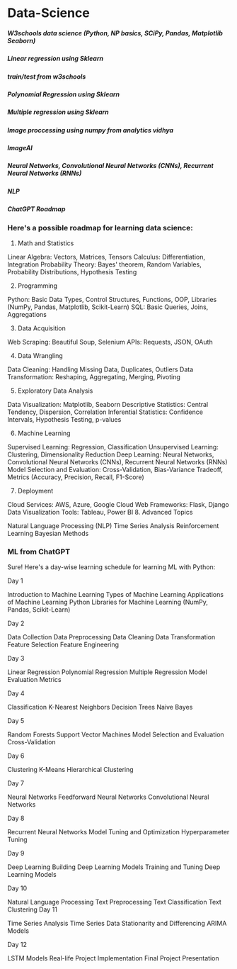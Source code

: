 # Data-Science


##### W3schools data science (Python, NP basics, SCiPy, Pandas, Matplotlib Seaborn)
##### Linear regression using Sklearn
##### train/test from w3schools
##### Polynomial Regression using Sklearn
##### Multiple regression using Sklearn
##### Image proccessing using numpy from analytics vidhya
##### ImageAI
##### Neural Networks, Convolutional Neural Networks (CNNs), Recurrent Neural Networks (RNNs)
##### NLP

##### ChatGPT Roadmap

### Here's a possible roadmap for learning data science:

1. Math and Statistics

Linear Algebra: Vectors, Matrices, Tensors
Calculus: Differentiation, Integration
Probability Theory: Bayes' theorem, Random Variables, Probability Distributions, Hypothesis Testing


2. Programming

Python: Basic Data Types, Control Structures, Functions, OOP, Libraries (NumPy, Pandas, Matplotlib, Scikit-Learn)
SQL: Basic Queries, Joins, Aggregations


3. Data Acquisition

Web Scraping: Beautiful Soup, Selenium
APIs: Requests, JSON, OAuth


4. Data Wrangling

Data Cleaning: Handling Missing Data, Duplicates, Outliers
Data Transformation: Reshaping, Aggregating, Merging, Pivoting


5. Exploratory Data Analysis

Data Visualization: Matplotlib, Seaborn
Descriptive Statistics: Central Tendency, Dispersion, Correlation
Inferential Statistics: Confidence Intervals, Hypothesis Testing, p-values


6. Machine Learning

Supervised Learning: Regression, Classification
Unsupervised Learning: Clustering, Dimensionality Reduction
Deep Learning: Neural Networks, Convolutional Neural Networks (CNNs), Recurrent Neural Networks (RNNs)
Model Selection and Evaluation: Cross-Validation, Bias-Variance Tradeoff, Metrics (Accuracy, Precision, Recall, F1-Score)


7. Deployment

Cloud Services: AWS, Azure, Google Cloud
Web Frameworks: Flask, Django
Data Visualization Tools: Tableau, Power BI
8. Advanced Topics

Natural Language Processing (NLP)
Time Series Analysis
Reinforcement Learning
Bayesian Methods



### ML from ChatGPT

Sure! Here's a day-wise learning schedule for learning ML with Python:

Day 1

Introduction to Machine Learning
Types of Machine Learning
Applications of Machine Learning
Python Libraries for Machine Learning (NumPy, Pandas, Scikit-Learn)


Day 2

Data Collection
Data Preprocessing
Data Cleaning
Data Transformation
Feature Selection
Feature Engineering


Day 3

Linear Regression
Polynomial Regression
Multiple Regression
Model Evaluation Metrics


Day 4

Classification
K-Nearest Neighbors
Decision Trees
Naive Bayes


Day 5

Random Forests
Support Vector Machines
Model Selection and Evaluation
Cross-Validation


Day 6

Clustering
K-Means
Hierarchical Clustering


Day 7

Neural Networks
Feedforward Neural Networks
Convolutional Neural Networks


Day 8

Recurrent Neural Networks
Model Tuning and Optimization
Hyperparameter Tuning


Day 9

Deep Learning
Building Deep Learning Models
Training and Tuning Deep Learning Models


Day 10

Natural Language Processing
Text Preprocessing
Text Classification
Text Clustering
Day 11

Time Series Analysis
Time Series Data
Stationarity and Differencing
ARIMA Models


Day 12

LSTM Models
Real-life Project Implementation
Final Project Presentation

